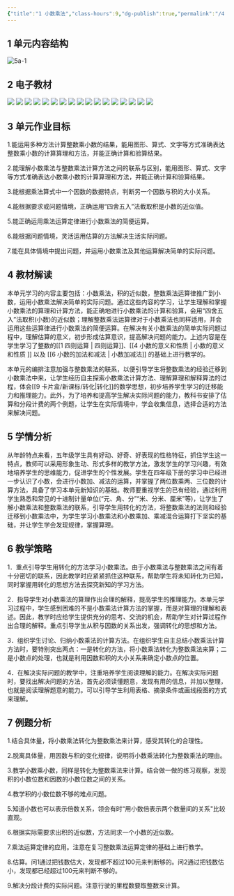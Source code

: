 ```yaml
---
{"title":"1 小数乘法","class-hours":9,"dg-publish":true,"permalink":"/4 单元教学/5A 五上/1 小数乘法/","dgPassFrontmatter":true,"noteIcon":""}
---
```



## 1 单元内容结构

![5a-1](https://r2.edui123.com/2023/04/5a-1.png)


## 2 电子教材

<p class="grid-4">
	<img loading="lazy" decoding="async" src="https://book.pep.com.cn/1221001501141/files/mobile/8.jpg">
	<img loading="lazy" decoding="async" src="https://book.pep.com.cn/1221001501141/files/mobile/9.jpg">
	<img loading="lazy" decoding="async" src="https://book.pep.com.cn/1221001501141/files/mobile/10.jpg">
	<img loading="lazy" decoding="async" src="https://book.pep.com.cn/1221001501141/files/mobile/11.jpg">
	<img loading="lazy" decoding="async" src="https://book.pep.com.cn/1221001501141/files/mobile/12.jpg">
	<img loading="lazy" decoding="async" src="https://book.pep.com.cn/1221001501141/files/mobile/13.jpg">
	<img loading="lazy" decoding="async" src="https://book.pep.com.cn/1221001501141/files/mobile/14.jpg">
	<img loading="lazy" decoding="async" src="https://book.pep.com.cn/1221001501141/files/mobile/15.jpg">
	<img loading="lazy" decoding="async" src="https://book.pep.com.cn/1221001501141/files/mobile/16.jpg">
	<img loading="lazy" decoding="async" src="https://book.pep.com.cn/1221001501141/files/mobile/17.jpg">
	<img loading="lazy" decoding="async" src="https://book.pep.com.cn/1221001501141/files/mobile/18.jpg">
	<img loading="lazy" decoding="async" src="https://book.pep.com.cn/1221001501141/files/mobile/19.jpg">
	<img loading="lazy" decoding="async" src="https://book.pep.com.cn/1221001501141/files/mobile/20.jpg">
	<img loading="lazy" decoding="async" src="https://book.pep.com.cn/1221001501141/files/mobile/21.jpg">
	<img loading="lazy" decoding="async" src="https://book.pep.com.cn/1221001501141/files/mobile/22.jpg">
	<img loading="lazy" decoding="async" src="https://book.pep.com.cn/1221001501141/files/mobile/23.jpg">
	<img loading="lazy" decoding="async" src="https://book.pep.com.cn/1221001501141/files/mobile/24.jpg">
</p>

## 3 单元作业目标

1.能运用多种方法计算整数乘小数的结果，能用图形、算式、文字等方式准确表达整数乘小数的计算算理和方法，并能正确计算和验算结果。

2.能理解小数乘法与整数乘法计算方法之间的联系与区别，能用图形、算式、文字等方式准确表达小数乘小数的计算算理和方法，并能正确计算和验算结果。

3.能根据乘法算式中一个因数的数据特点，判断另一个因数与积的大小关系。

4.能根据要求或问题情境，正确运用“四舍五入”法截取积是小数的近似值。

5.能正确运用乘法运算定律进行小数乘法的简便运算。

6.能根据问题情境，灵活运用估算的方法解决生活实际问题。

7.能在具体情境中提出问题，并运用小数乘法及其他运算解决简单的实际问题。

## 4 教材解读

本单元学习的内容主要包括：小数乘法，积的近似数，整数乘法运算律推广到小数，运用小数乘法解决简单的实际问题。通过这些内容的学习，让学生理解和掌握小数乘法的算理和计算方法，能正确地进行小数乘法的计算和验算，会用“四舍五入”法取积(小数)的近似数；理解整数乘法运算律对于小数乘法也同样适用，并会运用这些运算律进行小数乘法的简便运算。在解决有关小数乘法的简单实际问题过程中，理解估算的意义，初步形成估算意识，提高解决问题的能力。上述内容是在学生学习了整数的[[1 四则运算 \| 四则运算]]、[[4 小数的意义和性质 \| 小数的意义和性质 ]] 以及 [[6 小数的加法和减法 \| 小数加减法]] 的基础上进行教学的。

本单元的编排注意加强与整数乘法的联系，以便引导学生将整数乘法的经验迁移到小数乘法中来，让学生经历自主探索小数乘法计算方法、理解算理和解释算法的过程，体会[[9 卡片盒/新课标/转化\|转化]]的数学思想，初步培养学生学习的迁移能力和推理能力。此外，为了培养和提高学生解决实际问题的能力，教科书安排了估算和分段计费的两个例题，让学生在实际情境中，学会收集信息，选择合适的方法来解决问题。

## 5 学情分析

从年龄特点来看，五年级学生具有好动、好奇、好表现的性格特征，抓住学生这一特点，教师可以采用形象生动、形式多样的教学方法，激发学生的学习兴趣，有效地培养学生的思维能力，促进学生的个性发展。学生在四年级下册的学习中已经进一步认识了小数，会进行小数加、减法的运算，并掌握了两位数乘两、三位数的计算方法，具备了学习本单元新知识的基础。教师要重视学生的已有经验，通过利用学生熟悉和常见的十进制计量单位(“元、角、分”“米、分米、厘米”等)，让学生了解小数乘法和整数乘法的联系，引导学生用转化的方法，将整数乘法的法则和经验迁移到小数乘法中，为学生学习小数乘法和小数乘加、乘减混合运算打下坚实的基础，并让学生学会发现规律，掌握算理。

## 6 教学策略

1．重点引导学生用转化的方法学习小数乘法。由于小数乘法与整数乘法之间有着十分密切的联系，因此教学时应紧紧抓住这种联系，帮助学生将未知转化为已知，同时掌握用转化的思想方法去探究新知的学习方法。

2．指导学生对小数乘法的算理作出合理的解释，提高学生的推理能力。本单元学习过程中，学生感到困难的不是小数乘法计算方法的掌握，而是对算理的理解和表述。因此，教学时应给学生提供充分的思考、交流的机会，帮助学生对计算过程作出合理的解释。重点引导学生从积与因数的关系出发，强调转化的思想和方法。

3．组织学生讨论、归纳小数乘法的计算方法。在组织学生自主总结小数乘法计算方法时，要特别突出两点：一是转化的方法，将小数乘法转化为整数乘法来算；二是小数点的处理，也就是利用因数和积的大小关系来确定小数点的位置。

4．在解决实际问题的教学中，注重培养学生阅读理解的能力。在解决实际问题时，要找出解决问题的方法，首先必须读懂题意，发现有用的信息，并加以整理，也就是阅读理解题意的能力。可以引导学生利用表格、摘录条件或画线段图的方式来理解。

## 7 例题分析

1.结合具体量，将小数乘法转化为整数乘法来计算，感受其转化的合理性。

2.脱离具体量，用因数与积的变化规律，说明将小数乘法转化为整数乘法的理由。

3.教学小数乘小数，同样是转化为整数乘法来计算。结合做一做的练习观察，发现积的小数位数和因数的小数位数之间的关系。

4.教学积的小数位数不够的难点问题。

5.知道小数也可以表示倍数关系，领会有时“用小数倍表示两个数量间的关系"比较直观。

6.根据实际需要求出积的近似数，方法同求一个小数的近似数。

7.乘法运算定律的应用。注意在复习整数乘法运算定律的基础上进行教学。

8.估算。问1通过把钱数估大，发现都不超过100元来判断够的。问2通过把钱数估小，发现都已经超过100元来判断不够的。

9.解决分段计费的实际问题。注意行驶的里程数要取整数来计算。